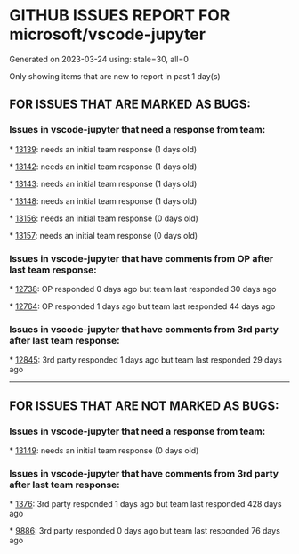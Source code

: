 
# GITHUB ISSUES REPORT FOR microsoft/vscode-jupyter


Generated on 2023-03-24 using: stale=30, all=0


Only showing items that are new to report in past 1 day(s)


## FOR ISSUES THAT ARE MARKED AS BUGS:


### Issues in vscode-jupyter that need a response from team:


\* [13139](https://github.com/microsoft/vscode-jupyter/issues/13139 "&quot;Debug cell&quot; not working in Jupyter notebooks"): needs an initial team response (1 days old)

\* [13142](https://github.com/microsoft/vscode-jupyter/issues/13142 "Blue cell running spinner bar not visible sometimes"): needs an initial team response (1 days old)

\* [13143](https://github.com/microsoft/vscode-jupyter/issues/13143 "March 2023 Endgame"): needs an initial team response (1 days old)

\* [13148](https://github.com/microsoft/vscode-jupyter/issues/13148 "Open the ipynb file in vs code and can't see the cells"): needs an initial team response (1 days old)

\* [13156](https://github.com/microsoft/vscode-jupyter/issues/13156 "random extra stuff gets saved into notebook document"): needs an initial team response (0 days old)

\* [13157](https://github.com/microsoft/vscode-jupyter/issues/13157 "doesn't work with the latest releases"): needs an initial team response (0 days old)

### Issues in vscode-jupyter that have comments from OP after last team response:


\* [12738](https://github.com/microsoft/vscode-jupyter/issues/12738 "Weird behavior of j/k command for moving to the next/previous cell "): OP responded 0 days ago but team last responded 30 days ago

\* [12764](https://github.com/microsoft/vscode-jupyter/issues/12764 "Cannot open and run a Jupyter Notebook inside a workspace"): OP responded 1 days ago but team last responded 44 days ago

### Issues in vscode-jupyter that have comments from 3rd party after last team response:


\* [12845](https://github.com/microsoft/vscode-jupyter/issues/12845 "Can't view dataframe in data viewer while debugging &quot;Cannot read properties of undefined (reading 'disposed')&quot;"): 3rd party responded 1 days ago but team last responded 29 days ago

---

## FOR ISSUES THAT ARE NOT MARKED AS BUGS:


### Issues in vscode-jupyter that need a response from team:


\* [13149](https://github.com/microsoft/vscode-jupyter/issues/13149 "create citation in notebook"): needs an initial team response (0 days old)

### Issues in vscode-jupyter that have comments from 3rd party after last team response:


\* [1376](https://github.com/microsoft/vscode-jupyter/issues/1376 "Export as markdown option for .ipynb files (Jupyter notebooks)"): 3rd party responded 1 days ago but team last responded 428 days ago

\* [9886](https://github.com/microsoft/vscode-jupyter/issues/9886 "Subprocess debugging not supported"): 3rd party responded 0 days ago but team last responded 76 days ago
